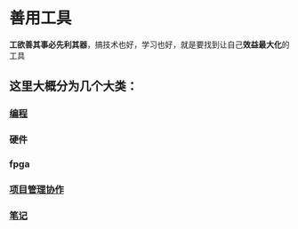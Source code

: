 # 善用工具

**工欲善其事必先利其器**，搞技术也好，学习也好，就是要找到让自己**效益最大化**的工具

## 这里大概分为几个大类：

### [编程](software/intro.md)

### 硬件

### fpga

### [项目管理协作](manage/intro.md)

### [笔记](note/intro.md)
